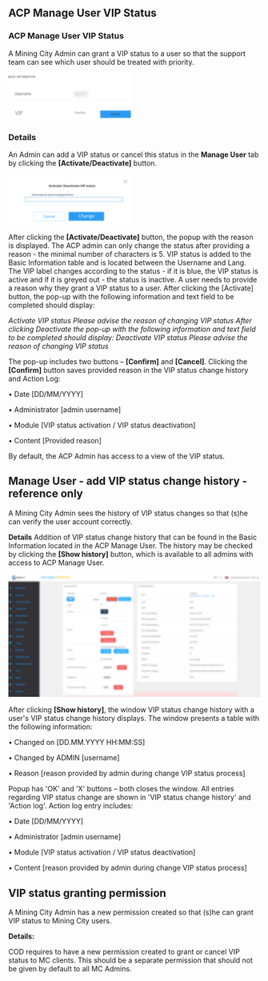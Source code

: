 ## ACP Manage User VIP Status

### ACP Manage User VIP Status
A Mining City Admin can grant a VIP status to a user so that the support team can see
which user should be treated with priority.

![alt text](https://github.com/WiolaLesniak/job_assignment/blob/main/ACP_1v.png)

### Details
An Admin can add a VIP status or cancel this status in the **Manage User** tab by clicking the **[Activate/Deactivate]** button. 

![alt text](https://github.com/WiolaLesniak/job_assignment/blob/main/ACP_2v.jpg)

After clicking the **[Activate/Deactivate]** button, the popup with the reason is displayed. The ACP admin can only change the status after providing a reason - the minimal number of characters is 5.
VIP status is added to the Basic Information table and is located between the Username and Lang. The VIP label changes according to the status - if it is blue, the VIP status is active and if it is greyed out - the status is inactive. A user needs to provide a reason why they grant a VIP status to a user. After clicking the [Activate] button, the pop-up with the following information and text field to be completed should display:

*Activate VIP status
Please advise the reason of changing VIP status
After clicking Deactivate the pop-up with the following information and text field to be completed should display: 
Deactivate VIP status
Please advise the reason of changing VIP status*

The pop-up includes two buttons – **[Confirm]** and **[Cancel]**. Clicking the **[Confirm]** button saves provided reason in the VIP status change history and Action Log: 

•	Date [DD/MM/YYYY]

•	Administrator [admin username]

•	Module [VIP status activation / VIP status deactivation]

•	Content [Provided reason]

By default, the ACP Admin has access to a view of the VIP status.

## Manage User - add VIP status change history - reference only

A Mining City Admin sees the history of VIP status changes so that (s)he can verify the user account correctly. 

**Details**
Addition of VIP status change history that can be found in the Basic Information located in the ACP Manage User. 
The history may be checked by clicking the **[Show history]** button, which is available to all admins with access to ACP Manage User.

![alt text](https://github.com/WiolaLesniak/job_assignment/blob/main/ACP_3v.png)

After clicking **[Show history]**, the window VIP status change history with a user's VIP status change history displays. The window presents a table with the following information:  

•	Changed on [DD.MM.YYYY HH:MM:SS] 

•	Changed by ADMIN [username] 

•	Reason [reason provided by admin during change VIP status process]   

Popup has 'OK' and 'X' buttons – both closes the window.
All entries regarding VIP status change are shown in 'VIP status change history' and 'Action log'. Action log entry includes: 

•	Date [DD/MM/YYYY] 

•	Administrator [admin username] 

•	Module [VIP status activation / VIP status deactivation] 

•	Content [reason provided by admin during change VIP status process] 

## VIP status granting permission 

A Mining City Admin has a new permission created so that (s)he can grant VIP status to Mining City users.

**Details:**

COD requires to have a new permission created to grant or cancel VIP status to MC clients. This should be a separate permission that should not be given by default to all MC Admins. 
 






